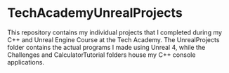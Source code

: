 # TechAcademyUnrealProjects
This repository contains my individual projects that I completed during my C++ and Unreal Engine Course at the Tech Academy. The UnrealProjects folder contains the actual programs I made using Unreal 4, while the Challenges and CalculatorTutorial folders house my C++ console applications.
